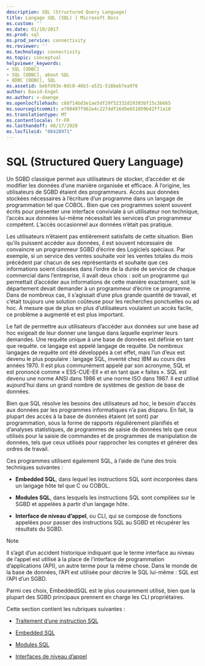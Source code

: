 ```yaml
---
description: SQL (Structured Query Language)
title: Langage SQL (SQL) | Microsoft Docs
ms.custom: ''
ms.date: 01/19/2017
ms.prod: sql
ms.prod_service: connectivity
ms.reviewer: ''
ms.technology: connectivity
ms.topic: conceptual
helpviewer_keywords:
- SQL [ODBC]
- SQL [ODBC], about SQL
- ODBC [ODBC], SQL
ms.assetid: bebfd93e-0dc0-46b3-a531-518beb7ea976
author: David-Engel
ms.author: v-daenge
ms.openlocfilehash: c68f14bd3e1ae5df29f52332d29393bf15c3b665
ms.sourcegitcommit: e700497f962e4c2274df16d9e651059b42ff1a10
ms.translationtype: MT
ms.contentlocale: fr-FR
ms.lasthandoff: 08/17/2020
ms.locfileid: "88428971"
---
```

# <a name="structured-query-language-sql"></a>SQL (Structured Query Language)
Un SGBD classique permet aux utilisateurs de stocker, d’accéder et de modifier les données d’une manière organisée et efficace. À l’origine, les utilisateurs de SGBD étaient des programmeurs. Accès aux données stockées nécessaires à l’écriture d’un programme dans un langage de programmation tel que COBOL. Bien que ces programmes soient souvent écrits pour présenter une interface conviviale à un utilisateur non technique, l’accès aux données lui-même nécessitait les services d’un programmeur compétent. L’accès occasionnel aux données n’était pas pratique.  
  
 Les utilisateurs n’étaient pas entièrement satisfaits de cette situation. Bien qu’ils puissent accéder aux données, il est souvent nécessaire de convaincre un programmeur SGBD d’écrire des Logiciels spéciaux. Par exemple, si un service des ventes souhaite voir les ventes totales du mois précédent par chacun de ses représentants et souhaite que ces informations soient classées dans l’ordre de la durée de service de chaque commercial dans l’entreprise, il avait deux choix : soit un programme qui permettait d’accéder aux informations de cette manière exactement, soit le département devait demander à un programmeur d’écrire ce programme. Dans de nombreux cas, il s’agissait d’une plus grande quantité de travail, et c’était toujours une solution coûteuse pour les recherches ponctuelles ou ad hoc. À mesure que de plus en plus d’utilisateurs voulaient un accès facile, ce problème a augmenté et est plus important.  
  
 Le fait de permettre aux utilisateurs d’accéder aux données sur une base ad hoc exigeait de leur donner une langue dans laquelle exprimer leurs demandes. Une requête unique à une base de données est définie en tant que requête. ce langage est appelé langage de requête. De nombreux langages de requête ont été développés à cet effet, mais l’un d’eux est devenu le plus populaire : langage SQL, inventé chez IBM au cours des années 1970. Il est plus communément appelé par son acronyme, SQL et est prononcé comme « ESS-CUE-Ell » et en tant que « faites ». SQL est devenu une norme ANSI dans 1986 et une norme ISO dans 1987. Il est utilisé aujourd’hui dans un grand nombre de systèmes de gestion de base de données.  
  
 Bien que SQL résolve les besoins des utilisateurs ad hoc, le besoin d’accès aux données par les programmes informatiques n’a pas disparu. En fait, la plupart des accès à la base de données étaient (et sont) par programmation, sous la forme de rapports régulièrement planifiés et d’analyses statistiques, de programmes de saisie de données tels que ceux utilisés pour la saisie de commandes et de programmes de manipulation de données, tels que ceux utilisés pour rapprocher les comptes et générer des ordres de travail.  
  
 Ces programmes utilisent également SQL, à l’aide de l’une des trois techniques suivantes :  
  
-   **Embedded SQL**, dans lequel les instructions SQL sont incorporées dans un langage hôte tel que C ou COBOL.  
  
-   **Modules SQL**, dans lesquels les instructions SQL sont compilées sur le SGBD et appelées à partir d’un langage hôte.  
  
-   **Interface de niveau d’appel**, ou CLI, qui se compose de fonctions appelées pour passer des instructions SQL au SGBD et récupérer les résultats du SGBD.  
  
> [!NOTE]  
>  Il s’agit d’un accident historique indiquant que le terme interface au niveau de l’appel est utilisé à la place de l’interface de programmation d’applications (API), un autre terme pour la même chose. Dans le monde de la base de données, l’API est utilisée pour décrire le SQL lui-même : SQL est l’API d’un SGBD.  
  
 Parmi ces choix, EmbeddedSQL est le plus couramment utilisé, bien que la plupart des SGBD principaux prennent en charge les CLI propriétaires.  
  
 Cette section contient les rubriques suivantes :  
  
-   [Traitement d’une instruction SQL](../../odbc/reference/processing-a-sql-statement.md)  
  
-   [Embedded SQL](../../odbc/reference/embedded-sql.md)  
  
-   [Modules SQL](../../odbc/reference/sql-modules.md)  
  
-   [Interfaces de niveau d’appel](../../odbc/reference/call-level-interfaces.md)
